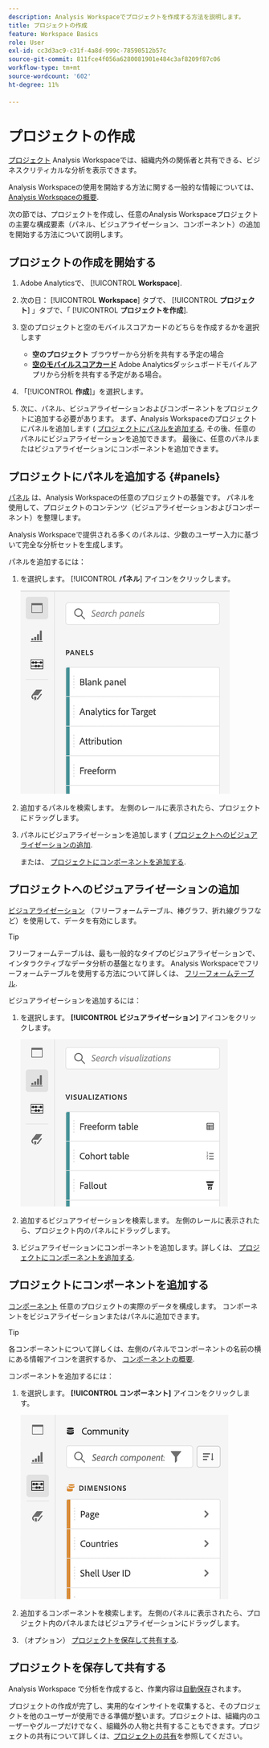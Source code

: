 ```yaml
---
description: Analysis Workspaceでプロジェクトを作成する方法を説明します。
title: プロジェクトの作成
feature: Workspace Basics
role: User
exl-id: cc3d3ac9-c31f-4a8d-999c-78590512b57c
source-git-commit: 811fce4f056a6280081901e484c3af8209f87c06
workflow-type: tm+mt
source-wordcount: '602'
ht-degree: 11%

---
```


# プロジェクトの作成

[プロジェクト](/help/analysis-workspace/build-workspace-project/freeform-overview.md) Analysis Workspaceでは、組織内外の関係者と共有できる、ビジネスクリティカルな分析を表示できます。

Analysis Workspaceの使用を開始する方法に関する一般的な情報については、 [Analysis Workspaceの概要](/help/analysis-workspace/home.md).

次の節では、プロジェクトを作成し、任意のAnalysis Workspaceプロジェクトの主要な構成要素（パネル、ビジュアライゼーション、コンポーネント）の追加を開始する方法について説明します。

## プロジェクトの作成を開始する

1. Adobe Analyticsで、 [!UICONTROL **Workspace**].

1. 次の日： [!UICONTROL **Workspace**] タブで、 [!UICONTROL **プロジェクト**] 」タブで、「 [!UICONTROL **プロジェクトを作成**].

1. 空のプロジェクトと空のモバイルスコアカードのどちらを作成するかを選択します

   * **空のプロジェクト** ブラウザーから分析を共有する予定の場合
   * [**空のモバイルスコアカード**](/help/mobile-app/curator.md) Adobe Analyticsダッシュボードモバイルアプリから分析を共有する予定がある場合。

1. 「[!UICONTROL **作成**]」を選択します。

1. 次に、パネル、ビジュアライゼーションおよびコンポーネントをプロジェクトに追加する必要があります。 まず、Analysis Workspaceのプロジェクトにパネルを追加します ( [プロジェクトにパネルを追加する](#add-panels-to-the-project). その後、任意のパネルにビジュアライゼーションを追加できます。 最後に、任意のパネルまたはビジュアライゼーションにコンポーネントを追加できます。

## プロジェクトにパネルを追加する {#panels}

[パネル](/help/analysis-workspace/c-panels/panels.md) は、Analysis Workspaceの任意のプロジェクトの基盤です。 パネルを使用して、プロジェクトのコンテンツ（ビジュアライゼーションおよびコンポーネント）を整理します。

Analysis Workspaceで提供される多くのパネルは、少数のユーザー入力に基づいて完全な分析セットを生成します。

パネルを追加するには：

1. を選択します。 [!UICONTROL **パネル**] アイコンをクリックします。

   ![パネルを選択アイコンと、使用可能なパネルのリスト。](assets/build-panels.png)

1. 追加するパネルを検索します。 左側のレールに表示されたら、プロジェクトにドラッグします。

1. パネルにビジュアライゼーションを追加します ( [プロジェクトへのビジュアライゼーションの追加](#add-visualizations-to-the-project).

   または、 [プロジェクトにコンポーネントを追加する](#add-components-to-the-project).

## プロジェクトへのビジュアライゼーションの追加

[ビジュアライゼーション](/help/analysis-workspace/visualizations/freeform-analysis-visualizations.md) （フリーフォームテーブル、棒グラフ、折れ線グラフなど）を使用して、データを有効にします。

>[!TIP]
>
>フリーフォームテーブルは、最も一般的なタイプのビジュアライゼーションで、インタラクティブなデータ分析の基盤となります。 Analysis Workspaceでフリーフォームテーブルを使用する方法について詳しくは、 [フリーフォームテーブル](/help/analysis-workspace/visualizations/freeform-table/freeform-table.md).

ビジュアライゼーションを追加するには：

1. を選択します。 **[!UICONTROL ビジュアライゼーション]** アイコンをクリックします。

   ![選択したビジュアライゼーションアイコンと、使用可能なビジュアライゼーションのリスト。](assets/build-visualizations.png)

1. 追加するビジュアライゼーションを検索します。 左側のレールに表示されたら、プロジェクト内のパネルにドラッグします。

1. ビジュアライゼーションにコンポーネントを追加します。詳しくは、 [プロジェクトにコンポーネントを追加する](#add-components-to-the-project).

## プロジェクトにコンポーネントを追加する

[コンポーネント](/help/components/overview.md) 任意のプロジェクトの実際のデータを構成します。 コンポーネントをビジュアライゼーションまたはパネルに追加できます。

>[!TIP]
>
>各コンポーネントについて詳しくは、左側のパネルでコンポーネントの名前の横にある情報アイコンを選択するか、 [コンポーネントの概要](/help/components/overview.md).

コンポーネントを追加するには：

1. を選択します。 **[!UICONTROL コンポーネント]** アイコンをクリックします。

   ![選択したコンポーネントアイコンと、使用可能なディメンションのリスト。](assets/build-components.png)

1. 追加するコンポーネントを検索します。 左側のパネルに表示されたら、プロジェクト内のパネルまたはビジュアライゼーションにドラッグします。

1. （オプション） [プロジェクトを保存して共有する](#save-and-share-the-project).

## プロジェクトを保存して共有する

Analysis Workspace で分析を作成すると、作業内容は[自動保存](/help/analysis-workspace/build-workspace-project/save-projects.md)されます。

プロジェクトの作成が完了し、実用的なインサイトを収集すると、そのプロジェクトを他のユーザーが使用できる準備が整います。プロジェクトは、組織内のユーザーやグループだけでなく、組織外の人物と共有することもできます。プロジェクトの共有について詳しくは、[プロジェクトの共有](/help/analysis-workspace/curate-share/share-projects.md)を参照してください。
